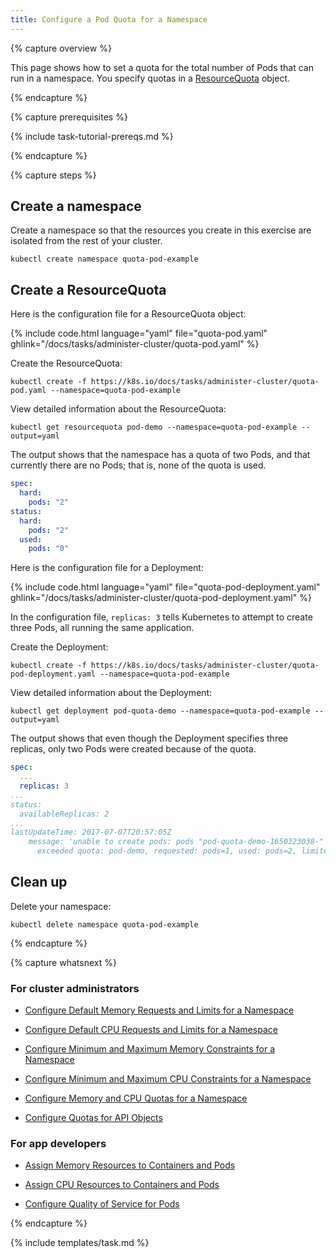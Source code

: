 ```yaml
---
title: Configure a Pod Quota for a Namespace
---
```



{% capture overview %}

This page shows how to set a quota for the total number of Pods that can run
in a namespace. You specify quotas in a
[ResourceQuota](/docs/api-reference/v1.7/#resourcequota-v1-core)
object.

{% endcapture %}


{% capture prerequisites %}

{% include task-tutorial-prereqs.md %}

{% endcapture %}


{% capture steps %}

## Create a namespace

Create a namespace so that the resources you create in this exercise are
isolated from the rest of your cluster.

```shell
kubectl create namespace quota-pod-example
```

## Create a ResourceQuota

Here is the configuration file for a ResourceQuota object:

{% include code.html language="yaml" file="quota-pod.yaml" ghlink="/docs/tasks/administer-cluster/quota-pod.yaml" %}

Create the ResourceQuota:

```shell
kubectl create -f https://k8s.io/docs/tasks/administer-cluster/quota-pod.yaml --namespace=quota-pod-example
```

View detailed information about the ResourceQuota:

```shell
kubectl get resourcequota pod-demo --namespace=quota-pod-example --output=yaml
```

The output shows that the namespace has a quota of two Pods, and that currently there are
no Pods; that is, none of the quota is used.

```yaml
spec:
  hard:
    pods: "2"
status:
  hard:
    pods: "2"
  used:
    pods: "0"
```

Here is the configuration file for a Deployment:

{% include code.html language="yaml" file="quota-pod-deployment.yaml" ghlink="/docs/tasks/administer-cluster/quota-pod-deployment.yaml" %}

In the configuration file, `replicas: 3` tells Kubernetes to attempt to create three Pods, all running the same application.

Create the Deployment:

```shell
kubectl create -f https://k8s.io/docs/tasks/administer-cluster/quota-pod-deployment.yaml --namespace=quota-pod-example
```

View detailed information about the Deployment:

```shell
kubectl get deployment pod-quota-demo --namespace=quota-pod-example --output=yaml
```

The output shows that even though the Deployment specifies three replicas, only two
Pods were created because of the quota.

```yaml
spec:
  ...
  replicas: 3
...
status:
  availableReplicas: 2
...
lastUpdateTime: 2017-07-07T20:57:05Z
    message: 'unable to create pods: pods "pod-quota-demo-1650323038-" is forbidden:
      exceeded quota: pod-demo, requested: pods=1, used: pods=2, limited: pods=2'
```

## Clean up

Delete your namespace:

```shell
kubectl delete namespace quota-pod-example
```

{% endcapture %}

{% capture whatsnext %}

### For cluster administrators

* [Configure Default Memory Requests and Limits for a Namespace](/docs/tasks/administer-cluster/default-memory-request-limit/)

* [Configure Default CPU Requests and Limits for a Namespace](/docs/tasks/administer-cluster/cpu-default-namespace/)

* [Configure Minimum and Maximum Memory Constraints for a Namespace](/docs/tasks/administer-cluster/memory-constraint-namespace/)

* [Configure Minimum and Maximum CPU Constraints for a Namespace](/docs/tasks/administer-cluster/cpu-constraint-namespace/)

* [Configure Memory and CPU Quotas for a Namespace](/docs/tasks/administer-cluster/quota-memory-cpu-namespace/)

* [Configure Quotas for API Objects](/docs/tasks/administer-cluster/quota-api-object/)

### For app developers

* [Assign Memory Resources to Containers and Pods](/docs/tasks/configure-pod-container/assign-memory-resource/)

* [Assign CPU Resources to Containers and Pods](/docs/tasks/configure-pod-container/assign-cpu-resource/)

* [Configure Quality of Service for Pods](/docs/tasks/configure-pod-container/quality-service-pod/)

{% endcapture %}


{% include templates/task.md %}


